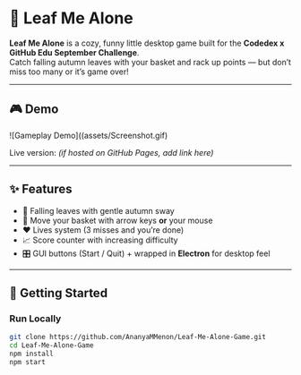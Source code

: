 # 🍂 Leaf Me Alone

**Leaf Me Alone** is a cozy, funny little desktop game built for the **Codedex x GitHub Edu September Challenge**.  
Catch falling autumn leaves with your basket and rack up points — but don’t miss too many or it’s game over!  

---

## 🎮 Demo

![Gameplay Demo]((assets/Screenshot.gif)  

Live version: *(if hosted on GitHub Pages, add link here)*  

---

## ✨ Features

- 🍁 Falling leaves with gentle autumn sway  
- 🧺 Move your basket with arrow keys **or** your mouse  
- ❤️ Lives system (3 misses and you’re done)  
- 📈 Score counter with increasing difficulty  
- 🎛️ GUI buttons (Start / Quit) + wrapped in **Electron** for desktop feel  

---

## 🚀 Getting Started

### Run Locally
```bash
git clone https://github.com/AnanyaMMenon/Leaf-Me-Alone-Game.git
cd Leaf-Me-Alone-Game
npm install
npm start
